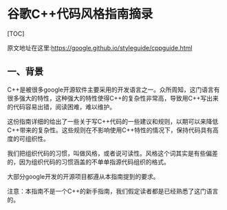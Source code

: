 # 谷歌C++代码风格指南摘录

[TOC]


原文地址在这里:https://google.github.io/styleguide/cppguide.html

## 一、背景
C++是被很多google开源软件主要采用的开发语言之一。众所周知，这门语言有很多强大的特性，这种强大的特性使得C++的复杂性非常高，导致用C++写出来的代码容易出错，阅读困难，难以维护。

这份指南详细的给出了一些关于写C++代码的一些建议和规则，以期可以来降低C++带来的复杂性。这些规则在不影响使用C++特性的情况下，保持代码具有高度的可组织性。

我们把组织代码的习惯，叫做风格，或者说可读性。风格这个词其实是有些偏差的，因为组织代码的习惯涵盖的不单单指源代码组织的格式。

大部分google开发的开源项目都遵从本指南提到的要求。

注意：本指南不是一个C++的新手指南，我们假定读者都是已经熟悉了这门语言的。
